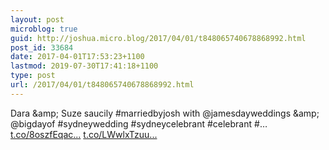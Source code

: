 ```yaml
---
layout: post
microblog: true
guid: http://joshua.micro.blog/2017/04/01/t848065740678868992.html
post_id: 33684
date: 2017-04-01T17:53:23+1100
lastmod: 2019-07-30T17:41:18+1100
type: post
url: /2017/04/01/t848065740678868992.html
---
```

Dara &amp;amp; Suze saucily #marriedbyjosh with @jamesdayweddings &amp;amp; @bigdayof #sydneywedding #sydneycelebrant #celebrant #… [t.co/8oszfEqac...](https://t.co/8oszfEqacT) [t.co/LWwlxTzuu...](https://t.co/LWwlxTzuuG)

